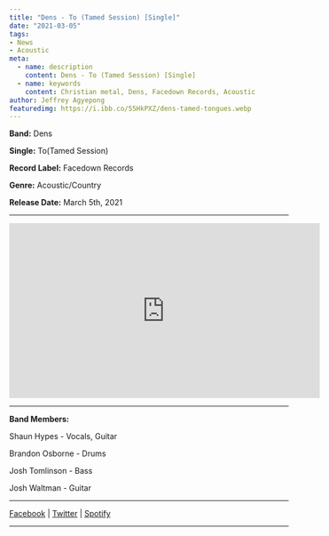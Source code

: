 ```yaml
---
title: "Dens - To (Tamed Session) [Single]"
date: "2021-03-05"
tags:
- News
- Acoustic
meta:
  - name: description
    content: Dens - To (Tamed Session) [Single]
  - name: keywords
    content: Christian metal, Dens, Facedown Records, Acoustic
author: Jeffrey Agyepong
featuredimg: https://i.ibb.co/55HkPXZ/dens-tamed-tongues.webp
---
```


**Band:** Dens

**Single:** To(Tamed Session)

**Record Label:** Facedown Records 

**Genre:** Acoustic/Country

**Release Date:** March 5th, 2021

<hr>
<div class="video-container"><iframe src="https://www.youtube.com/embed/xvbRVw21M6c" width="560" height="315" frameborder="0"></iframe></div>

<hr>


**Band Members:**

Shaun Hypes - Vocals, Guitar

Brandon Osborne -  Drums

Josh Tomlinson - Bass

Josh Waltman - Guitar


<hr>


[Facebook](https://www.facebook.com/densnoise) | [ Twitter](https://twitter.com/DENSnoise) | [Spotify](https://open.spotify.com/track/7DzkmBTj6cZIlLNYHSLhvJ?si=21oLFsjQTNm95hkJizlvnQ)

<hr>